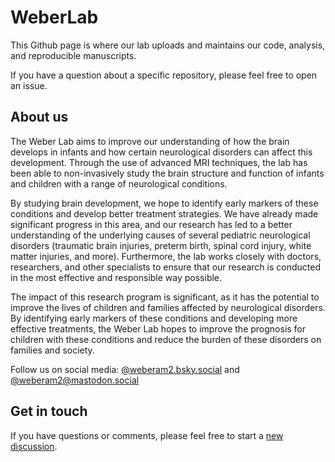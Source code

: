 # WeberLab

This Github page is where our lab uploads and maintains our code, analysis, and reproducible manuscripts.

If you have a question about a specific repository, please feel free to open an issue.

## About us
The Weber Lab aims to improve our understanding of how the brain develops in infants and how certain neurological disorders can affect this development. Through the use of advanced MRI techniques, the lab has been able to non-invasively study the brain structure and function of infants and children with a range of neurological conditions.

By studying brain development, we hope to identify early markers of these conditions and develop better treatment strategies. We have already made significant progress in this area, and our research has led to a better understanding of the underlying causes of several pediatric neurological disorders (traumatic brain injuries, preterm birth, spinal cord injury, white matter injuries, and more).
Furthermore, the lab works closely with doctors, researchers, and other specialists to ensure that our research is conducted in the most effective and responsible way possible.

The impact of this research program is significant, as it has the potential to improve the lives of children and families affected by neurological disorders. By identifying early markers of these conditions and developing more effective treatments, the Weber Lab hopes to improve the prognosis for children with these conditions and reduce the burden of these disorders on families and society.

Follow us on social media: [@weberam2.bsky.social](https://bsky.app/profile/weberam2.bsky.social) and [@weberam2@mastodon.social](https://mastodon.social/@weberam2)

## Get in touch
If you have questions or comments, please feel free to start a [new discussion](https://github.com/orgs/WeberLab/discussions/new).
